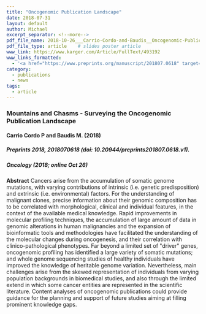 ```yaml
---
title: "Oncogenomic Publication Landscape"
date: 2018-07-31
layout: default
author: Michael
excerpt_separator: <!--more-->
pdf_file_name: 2018-10-26___Carrio-Cordo-and-Baudis__Oncogenomic-Publication-Landscape__Oncology.pdf
pdf_file_type: article    # slides poster article
www_link: https://www.karger.com/Article/FullText/493192
www_links_formatted: 
  - '<a href="https://www.preprints.org/manuscript/201807.0618" target="_blank">[preprints.org]</a>'
category: 
  - publications
  - news
tags: 
  - article
---
```


### Mountains and Chasms - Surveying the Oncogenomic Publication Landscape
#### Carrio Cordo P and Baudis M. (2018)
##### Preprints 2018, 2018070618 (doi: 10.20944/preprints201807.0618.v1).
##### _Oncology_ (2018; online Oct 26)

<!--more-->

**Abstract** Cancers arise from the accumulation of somatic genome mutations, with varying contributions of intrinsic (i.e. genetic predisposition) and extrinsic (i.e. environmental) factors. For the understanding of malignant clones, precise information about their genomic composition has to be correlated with morphological, clinical and individual features, in the context of the available medical knowledge. Rapid improvements in molecular profiling techniques, the accumulation of large amount of data in genomic alterations in human malignancies and the expansion of bioinformatic tools and methodologies have facilitated the understanding of the molecular changes during oncogenesis, and their correlation with clinico-pathological phenotypes. Far beyond a limited set of "driver" genes, oncogenomic profiling has identified a large variety of somatic mutations; and whole genome sequencing studies of healthy individuals have improved the knowledge of heritable genome variation. Nevertheless, main challenges arise from the skewed representation of individuals from varying population backgrounds in biomedical studies, and also through the limited extend in which some cancer entities are represented in the scientific literature. Content analyses of oncogenomic publications could provide guidance for the planning and support of future studies aiming at filling prominent knowledge gaps.



